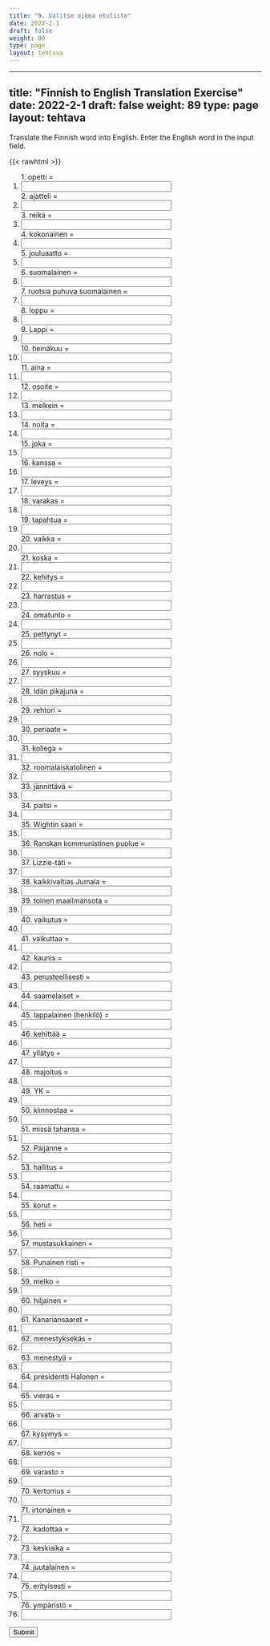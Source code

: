 ```yaml
---
title: "9. Valitse oikea etuliite"
date: 2022-2-1
draft: false
weight: 89
type: page
layout: tehtava
---
```


---
title: "Finnish to English Translation Exercise"
date: 2022-2-1
draft: false
weight: 89
type: page
layout: tehtava
---

Translate the Finnish word into English. Enter the English word in the input field.

{{< rawhtml >}}
<div class="tehtava">
<form autocomplete="off">
  <ol>
  
<section>
1. opetti = &nbsp;<br class="flex visible md:hidden lg:hidden"><li><input id="q1" type="text"/><span></span></li>
</section>
<section>
2. ajatteli = &nbsp;<br class="flex visible md:hidden lg:hidden"><li><input id="q2" type="text"/><span></span></li>
</section>
<section>
3. reikä = &nbsp;<br class="flex visible md:hidden lg:hidden"><li><input id="q3" type="text"/><span></span></li>
</section>
<section>
4. kokonainen = &nbsp;<br class="flex visible md:hidden lg:hidden"><li><input id="q4" type="text"/><span></span></li>
</section>
<section>
5. jouluaatto = &nbsp;<br class="flex visible md:hidden lg:hidden"><li><input id="q5" type="text"/><span></span></li>
</section>
<section>
6. suomalainen = &nbsp;<br class="flex visible md:hidden lg:hidden"><li><input id="q6" type="text"/><span></span></li>
</section>
<section>
7. ruotsia puhuva suomalainen = &nbsp;<br class="flex visible md:hidden lg:hidden"><li><input id="q7" type="text"/><span></span></li>
</section>
<section>
8. loppu = &nbsp;<br class="flex visible md:hidden lg:hidden"><li><input id="q8" type="text"/><span></span></li>
</section>
<section>
9. Lappi = &nbsp;<br class="flex visible md:hidden lg:hidden"><li><input id="q9" type="text"/><span></span></li>
</section>
<section>
10. heinäkuu = &nbsp;<br class="flex visible md:hidden lg:hidden"><li><input id="q10" type="text"/><span></span></li>
</section>
<section>
11. aina = &nbsp;<br class="flex visible md:hidden lg:hidden"><li><input id="q11" type="text"/><span></span></li>
</section>
<section>
12. osoite = &nbsp;<br class="flex visible md:hidden lg:hidden"><li><input id="q12" type="text"/><span></span></li>
</section>
<section>
13. melkein = &nbsp;<br class="flex visible md:hidden lg:hidden"><li><input id="q13" type="text"/><span></span></li>
</section>
<section>
14. noita = &nbsp;<br class="flex visible md:hidden lg:hidden"><li><input id="q14" type="text"/><span></span></li>
</section>
<section>
15. joka = &nbsp;<br class="flex visible md:hidden lg:hidden"><li><input id="q15" type="text"/><span></span></li>
</section>
<section>
16. kanssa = &nbsp;<br class="flex visible md:hidden lg:hidden"><li><input id="q16" type="text"/><span></span></li>
</section>
<section>
17. leveys = &nbsp;<br class="flex visible md:hidden lg:hidden"><li><input id="q17" type="text"/><span></span></li>
</section>
<section>
18. varakas = &nbsp;<br class="flex visible md:hidden lg:hidden"><li><input id="q18" type="text"/><span></span></li>
</section>
<section>
19. tapahtua = &nbsp;<br class="flex visible md:hidden lg:hidden"><li><input id="q19" type="text"/><span></span></li>
</section>
<section>
20. vaikka = &nbsp;<br class="flex visible md:hidden lg:hidden"><li><input id="q20" type="text"/><span></span></li>
</section>
<section>
21. koska = &nbsp;<br class="flex visible md:hidden lg:hidden"><li><input id="q21" type="text"/><span></span></li>
</section>
<section>
22. kehitys = &nbsp;<br class="flex visible md:hidden lg:hidden"><li><input id="q22" type="text"/><span></span></li>
</section>
<section>
23. harrastus = &nbsp;<br class="flex visible md:hidden lg:hidden"><li><input id="q23" type="text"/><span></span></li>
</section>
<section>
24. omatunto = &nbsp;<br class="flex visible md:hidden lg:hidden"><li><input id="q24" type="text"/><span></span></li>
</section>
<section>
25. pettynyt = &nbsp;<br class="flex visible md:hidden lg:hidden"><li><input id="q25" type="text"/><span></span></li>
</section>
<section>
26. nolo = &nbsp;<br class="flex visible md:hidden lg:hidden"><li><input id="q26" type="text"/><span></span></li>
</section>
<section>
27. syyskuu = &nbsp;<br class="flex visible md:hidden lg:hidden"><li><input id="q27" type="text"/><span></span></li>
</section>
<section>
28. Idän pikajuna = &nbsp;<br class="flex visible md:hidden lg:hidden"><li><input id="q28" type="text"/><span></span></li>
</section>
<section>
29. rehtori = &nbsp;<br class="flex visible md:hidden lg:hidden"><li><input id="q29" type="text"/><span></span></li>
</section>
<section>
30. periaate = &nbsp;<br class="flex visible md:hidden lg:hidden"><li><input id="q30" type="text"/><span></span></li>
</section>
<section>
31. kollega = &nbsp;<br class="flex visible md:hidden lg:hidden"><li><input id="q31" type="text"/><span></span></li>
</section>
<section>
32. roomalaiskatolinen = &nbsp;<br class="flex visible md:hidden lg:hidden"><li><input id="q32" type="text"/><span></span></li>
</section>
<section>
33. jännittävä = &nbsp;<br class="flex visible md:hidden lg:hidden"><li><input id="q33" type="text"/><span></span></li>
</section>
<section>
34. paitsi = &nbsp;<br class="flex visible md:hidden lg:hidden"><li><input id="q34" type="text"/><span></span></li>
</section>
<section>
35. Wightin saari = &nbsp;<br class="flex visible md:hidden lg:hidden"><li><input id="q35" type="text"/><span></span></li>
</section>
<section>
36. Ranskan kommunistinen puolue = &nbsp;<br class="flex visible md:hidden lg:hidden"><li><input id="q36" type="text"/><span></span></li>
</section>
<section>
37. Lizzie-täti = &nbsp;<br class="flex visible md:hidden lg:hidden"><li><input id="q37" type="text"/><span></span></li>
</section>
<section>
38. kaikkivaltias Jumala = &nbsp;<br class="flex visible md:hidden lg:hidden"><li><input id="q38" type="text"/><span></span></li>
</section>
<section>
39. toinen maailmansota = &nbsp;<br class="flex visible md:hidden lg:hidden"><li><input id="q39" type="text"/><span></span></li>
</section>
<section>
40. vaikutus = &nbsp;<br class="flex visible md:hidden lg:hidden"><li><input id="q40" type="text"/><span></span></li>
</section>
<section>
41. vaikuttaa = &nbsp;<br class="flex visible md:hidden lg:hidden"><li><input id="q41" type="text"/><span></span></li>
</section>
<section>
42. kaunis = &nbsp;<br class="flex visible md:hidden lg:hidden"><li><input id="q42" type="text"/><span></span></li>
</section>
<section>
43. perusteellisesti = &nbsp;<br class="flex visible md:hidden lg:hidden"><li><input id="q43" type="text"/><span></span></li>
</section>
<section>
44. saamelaiset = &nbsp;<br class="flex visible md:hidden lg:hidden"><li><input id="q44" type="text"/><span></span></li>
</section>
<section>
45. lappalainen (henkilö) = &nbsp;<br class="flex visible md:hidden lg:hidden"><li><input id="q45" type="text"/><span></span></li>
</section>
<section>
46. kehittää = &nbsp;<br class="flex visible md:hidden lg:hidden"><li><input id="q46" type="text"/><span></span></li>
</section>
<section>
47. yllätys = &nbsp;<br class="flex visible md:hidden lg:hidden"><li><input id="q47" type="text"/><span></span></li>
</section>
<section>
48. majoitus = &nbsp;<br class="flex visible md:hidden lg:hidden"><li><input id="q48" type="text"/><span></span></li>
</section>
<section>
49. YK = &nbsp;<br class="flex visible md:hidden lg:hidden"><li><input id="q49" type="text"/><span></span></li>
</section>
<section>
50. kiinnostaa = &nbsp;<br class="flex visible md:hidden lg:hidden"><li><input id="q50" type="text"/><span></span></li>
</section>
<section>
51. missä tahansa = &nbsp;<br class="flex visible md:hidden lg:hidden"><li><input id="q51" type="text"/><span></span></li>
</section>
<section>
52. Päijänne = &nbsp;<br class="flex visible md:hidden lg:hidden"><li><input id="q52" type="text"/><span></span></li>
</section>
<section>
53. hallitus = &nbsp;<br class="flex visible md:hidden lg:hidden"><li><input id="q53" type="text"/><span></span></li>
</section>
<section>
54. raamattu = &nbsp;<br class="flex visible md:hidden lg:hidden"><li><input id="q54" type="text"/><span></span></li>
</section>
<section>
55. korut = &nbsp;<br class="flex visible md:hidden lg:hidden"><li><input id="q55" type="text"/><span></span></li>
</section>
<section>
56. heti = &nbsp;<br class="flex visible md:hidden lg:hidden"><li><input id="q56" type="text"/><span></span></li>
</section>
<section>
57. mustasukkainen = &nbsp;<br class="flex visible md:hidden lg:hidden"><li><input id="q57" type="text"/><span></span></li>
</section>
<section>
58. Punainen risti = &nbsp;<br class="flex visible md:hidden lg:hidden"><li><input id="q58" type="text"/><span></span></li>
</section>
<section>
59. melko = &nbsp;<br class="flex visible md:hidden lg:hidden"><li><input id="q59" type="text"/><span></span></li>
</section>
<section>
60. hiljainen = &nbsp;<br class="flex visible md:hidden lg:hidden"><li><input id="q60" type="text"/><span></span></li>
</section>
<section>
61. Kanariansaaret = &nbsp;<br class="flex visible md:hidden lg:hidden"><li><input id="q61" type="text"/><span></span></li>
</section>
<section>
62. menestyksekäs = &nbsp;<br class="flex visible md:hidden lg:hidden"><li><input id="q62" type="text"/><span></span></li>
</section>
<section>
63. menestyä = &nbsp;<br class="flex visible md:hidden lg:hidden"><li><input id="q63" type="text"/><span></span></li>
</section>
<section>
64. presidentti Halonen = &nbsp;<br class="flex visible md:hidden lg:hidden"><li><input id="q64" type="text"/><span></span></li>
</section>
<section>
65. vieras = &nbsp;<br class="flex visible md:hidden lg:hidden"><li><input id="q65" type="text"/><span></span></li>
</section>
<section>
66. arvata = &nbsp;<br class="flex visible md:hidden lg:hidden"><li><input id="q66" type="text"/><span></span></li>
</section>
<section>
67. kysymys = &nbsp;<br class="flex visible md:hidden lg:hidden"><li><input id="q67" type="text"/><span></span></li>
</section>
<section>
68. kerros = &nbsp;<br class="flex visible md:hidden lg:hidden"><li><input id="q68" type="text"/><span></span></li>
</section>
<section>
69. varasto = &nbsp;<br class="flex visible md:hidden lg:hidden"><li><input id="q69" type="text"/><span></span></li>
</section>
<section>
70. kertomus = &nbsp;<br class="flex visible md:hidden lg:hidden"><li><input id="q70" type="text"/><span></span></li>
</section>
<section>
71. irtonainen = &nbsp;<br class="flex visible md:hidden lg:hidden"><li><input id="q71" type="text"/><span></span></li>
</section>
<section>
72. kadottaa = &nbsp;<br class="flex visible md:hidden lg:hidden"><li><input id="q72" type="text"/><span></span></li>
</section>
<section>
73. keskiaika = &nbsp;<br class="flex visible md:hidden lg:hidden"><li><input id="q73" type="text"/><span></span></li>
</section>
<section>
74. juutalainen = &nbsp;<br class="flex visible md:hidden lg:hidden"><li><input id="q74" type="text"/><span></span></li>
</section>
<section>
75. erityisesti = &nbsp;<br class="flex visible md:hidden lg:hidden"><li><input id="q75" type="text"/><span></span></li>
</section>
<section>
76. ympäristö = &nbsp;<br class="flex visible md:hidden lg:hidden"><li><input id="q76" type="text"/><span></span></li>
</section>

</ol>
  
 <link rel="stylesheet" type="text/css" href="/css/kirjoita1.css"/>

<div id="buttonWrapper">
  <button type="submit">Submit</button>
</div>

</form>
</div>


<script>
var answers = {
"q1": ["taught"],
"q2": ["thought"],
"q3": ["hole"],
"q4": ["whole"],
"q5": ["Christmas Eve"],
"q6": ["Finnish, a Finn"],
"q7": ["a Swedish speaking Finn"],
"q8": ["finish"],
"q9": ["Lapland"],
"q10": ["July"],
"q11": ["always"],
"q12": ["address"],
"q13": ["almost"],
"q14": ["witch"],
"q15": ["which"],
"q16": ["with"],
"q17": ["width"],
"q18": ["wealthy"],
"q19": ["happen"],
"q20": ["although"],
"q21": ["because"],
"q22": ["development"],
"q23": ["hobby"],
"q24": ["conscience"],
"q25": ["disappointed"],
"q26": ["embarrassed"],
"q27": ["September"],
"q28": ["the Orient Express"],
"q29": ["principal"],
"q30": ["principle"],
"q31": ["colleague"],
"q32": ["Roman Catholic"],
"q33": ["exciting"],
"q34": ["except"],
"q35": ["the Isle of Wight"],
"q36": ["the French Communist Party"],
"q37": ["Aunt Lizzie"],
"q38": ["God Almighty"],
"q39": ["WWII, the Second World War"],
"q40": ["effect"],
"q41": ["affect"],
"q42": ["beautiful"],
"q43": ["thoroughly"],
"q44": ["the Samis"],
"q45": ["Lapp"],
"q46": ["develop"],
"q47": ["surprise"],
"q48": ["accommodation"],
"q49": ["UN, the United Nations"],
"q50": ["interest"],
"q51": ["wherever"],
"q52": ["Lake Päijänne"],
"q53": ["government"],
"q54": ["the Bible"],
"q55": ["jewellery"],
"q56": ["immediately"],
"q57": ["jealous"],
"q58": ["the Red Cross"],
"q59": ["quite"],
"q60": ["quiet"],
"q61": ["the Canary Islands, the Canaries"],
"q62": ["successful"],
"q63": ["succeed"],
"q64": ["President Halonen"],
"q65": ["guest"],
"q66": ["guess"],
"q67": ["question"],
"q68": ["storey"],
"q69": ["store"],
"q70": ["story"],
"q71": ["loose"],
"q72": ["lose"],
"q73": ["the Middle Ages"],
"q74": ["Jewish, a Jew"],
"q75": ["especially"],
"q76": ["environment"],
  
  };

function markAnswers() {
  $("input[type='text']").each(function() {
    console.log($.inArray(this.value, answers[this.id]));
    if ($.inArray(this.value.trim(), answers[this.id]) === -1) {
      $(this).parent()[0].setAttribute("class", "vaarin");
    } else {
      $(this).parent()[0].setAttribute("class", "oikein");
    }
  })
}

$("form").on("submit", function(e) {
  e.preventDefault();
  markAnswers();
});
</script>

<style>
.tehtava input[type="text"] {
    width: 300px;
    text-align: left;
}
</style>
</rawhtml>



